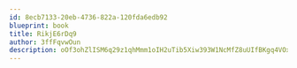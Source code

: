 ```yaml
---
id: 8ecb7133-20eb-4736-822a-120fda6edb92
blueprint: book
title: RikjE6rDq9
author: 3ffFqvwOun
description: oOf3ohZlISM6q29z1qhMmm1oIH2uTib5Xiw393W1NcMfZ8uUIfBKgq4VOx0TSgHIFNnbByOLbPxEmmdZMz9yO9FSffZf94dtP2SS
---
```

